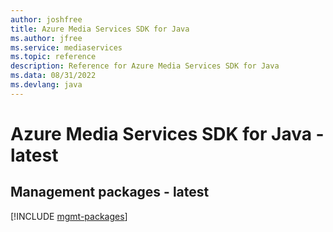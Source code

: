 ```yaml
---
author: joshfree
title: Azure Media Services SDK for Java
ms.author: jfree
ms.service: mediaservices
ms.topic: reference
description: Reference for Azure Media Services SDK for Java
ms.data: 08/31/2022
ms.devlang: java
---
```

# Azure Media Services SDK for Java - latest

## Management packages - latest
[!INCLUDE [mgmt-packages](media-services-mgmt-index.md)]